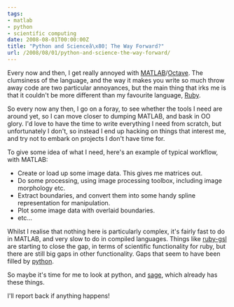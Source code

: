 ```yaml
---
tags:
- matlab
- python
- scientific computing
date: 2008-08-01T00:00:00Z
title: "Python and Scienceâ\x80¦ The Way Forward?"
url: /2008/08/01/python-and-science-the-way-forward/
---
```


Every now and then, I get really annoyed with
[MATLAB](http://www.mathworks.com/ "The MathWorks - MATLAB and Simulink for Technical Computing")/[Octave](http://www.gnu.org/software/octave/ "Octave").
The clumsiness of the language, and the way it makes you write so much throw
away code are two particular annoyances, but the main thing that irks me is
that it couldn't be more different than my favourite language,
[Ruby](http://www.ruby-lang.org/ "Ruby Programming Language").

So every now any then, I go on a foray, to see whether the tools I need are
around yet, so I can move closer to dumping MATLAB, and bask in OO glory. I'd
love to have the time to write everything I need from scratch, but
unfortunately I don't, so instead I end up hacking on things that interest me,
and try not to embark on projects I don't have time for.

To give some idea of what I need, here's an example of typical workflow, with
MATLAB:
  
  * Create or load up some image data. This gives me matrices out.
  * Do some processing, using image processing toolbox, including image morphology etc.
  * Extract boundaries, and convert them into some handy spline representation for manipulation.
  * Plot some image data with overlaid boundaries.
  * etc…
  
Whilst I realise that nothing here is particularly complex, it's fairly fast to do in MATLAB, and very slow to do in compiled languages. Things like [ruby-gsl](http://rb-gsl.rubyforge.org/ "Ruby/GSL") are starting to close the gap, in terms of scientific functionality for ruby, but there are still big gaps in other functionality. Gaps that seem to have been filled by [python](http://www.python.org/ "Python Programming Language -- Official Website"). 

So maybe it's time for me to look at python, and [sage](http://www.sagemath.org/ "Sage: Open Source Mathematics Software"), which already has these things.

I'll report back if anything happens!
  
